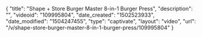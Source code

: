 {
    "title": "Shape + Store Burger Master 8-in-1 Burger Press",
    "description": "",
    "videoid": "109995804",
    "date_created": "1502523933",
    "date_modified": "1504247455",
    "type": "captivate",
    "layout": "video",
    "url": "\/v\/shape-store-burger-master-8-in-1-burger-press\/109995804"
}
